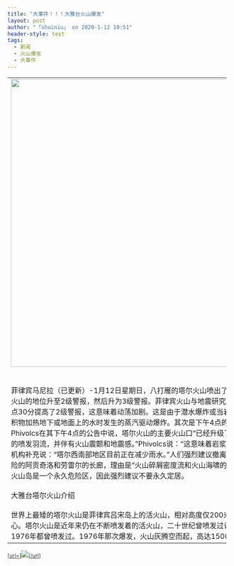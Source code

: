 ```yaml
---
title: "大事件！！！大雅台火山爆发"
layout: post
author: "「shuiniu」 on 2020-1-12 19:51"
header-style: text
tags:
  - 新闻
  - 火山爆发
  - 大事件
---
```


<head></head>
<body>
 <table cellspacing="0" class="t_table" style="width:98%"> 
  <tbody> 
   <tr> 
    <td><img width="720" height="648" src="https://assets.rappler.com/84A66AC565954941A250B07C2C212E0F/img/8081F08225254A6BB5257A6D7F479677/20200112-taal-volcano_8081F08225254A6BB5257A6D7F479677.jpg"><br> <br> <br> 菲律宾马尼拉（已更新）-1月12日星期日，八打雁的塔尔火山喷出了一根高1公里的灰柱，触发了该火山的地位升至2级警报，然后升为3级警报。菲律宾火山与地震研究所（Phivolcs）首先在周日下午2点30分提高了2级警报，这意味着动荡加剧。这是由于潜水爆炸或当岩浆，熔岩，热岩石或新的火山沉积物加热地下或地面上的水时发生的蒸汽驱动爆炸。其次是下午4点的3级警报，这意味着岩浆动荡。Phivolcs在其下午4点的公告中说，塔尔火山的主要火山口“已经升级了火山喷发活动，产生了1公里高的喷发羽流，并伴有火山震颤和地震感。”Phivolcs说：“这意味着岩浆侵入可能会推动当前的活动。”该机构补充说：“塔尔西南部地区目前正在减少雨水。”人们强烈建议撤离塔阿勒火山岛以及八打雁省高风险的阿贡奇洛和劳雷尔的长廊，理由是“火山碎屑密度流和火山海啸的潜在危险”。它还指出，整个塔尔火山岛是一个永久危险区，因此强烈建议不要永久定居。<br> <br> 大雅台塔尔火山介绍<br> <br> 世界上最矮的塔尔火山是菲律宾吕宋岛上的活火山，相对高度仅200米。塔尔火山位处风光明媚的湖中心。塔尔火山是近年来仍在不断喷发着的活火山，二十世纪曾喷发过许多次，1965年、1970年、1976年都曾喷发过。1976年那次爆发，火山灰腾空而起，高达1500米。<br> </td> 
   </tr> 
  </tbody> 
 </table>
 <font style="color:rgb(135, 135, 135)"><font face="Tahoma,"><font style="font-size:12px"><font color="#333333"><u>[url=]<img src="http://www.flw.ph/data/attachment/forum/202001/12/164918vh5stt497hh9dk7k.jpg.thumb.jpg" onload="thumbImg(this)">[/url]</u></font><br> </font></font></font>
 <br> 
 <br>
</body>


